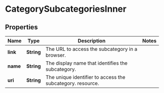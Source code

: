 

# CategorySubcategoriesInner


## Properties

| Name | Type | Description | Notes |
|------------ | ------------- | ------------- | -------------|
|**link** | **String** | The URL to access the subcategory in a browser. |  |
|**name** | **String** | The display name that identifies the subcategory. |  |
|**uri** | **String** | The unique identifier to access the subcategory. resource. |  |



